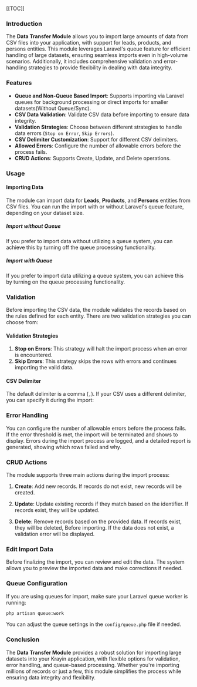 [[TOC]]

### Introduction

The **Data Transfer Module** allows you to import large amounts of data from CSV files into your application, with support for leads, products, and persons entities. This module leverages Laravel's queue feature for efficient handling of large datasets, ensuring seamless imports even in high-volume scenarios. Additionally, it includes comprehensive validation and error-handling strategies to provide flexibility in dealing with data integrity.

### Features

- **Queue and Non-Queue Based Import**: Supports importing via Laravel queues for background processing or direct imports for smaller datasets(Without Queue/Sync).
- **CSV Data Validation**: Validate CSV data before importing to ensure data integrity.
- **Validation Strategies**: Choose between different strategies to handle data errors (`Stop on Error`, `Skip Errors`).
- **CSV Delimiter Customization**: Support for different CSV delimiters.
- **Allowed Errors**: Configure the number of allowable errors before the process fails.
- **CRUD Actions**: Supports Create, Update, and Delete operations.

### Usage

#### Importing Data

The module can import data for **Leads**, **Products**, and **Persons** entities from CSV files. You can run the import with or without Laravel's queue feature, depending on your dataset size.

##### Import without Queue

If you prefer to import data without utilizing a queue system, you can achieve this by turning off the queue processing functionality. 

##### Import with Queue

If you prefer to import data utilizing a queue system, you can achieve this by turning on the queue processing functionality. 

### Validation

Before importing the CSV data, the module validates the records based on the rules defined for each entity. There are two validation strategies you can choose from:

#### Validation Strategies

1. **Stop on Errors**: This strategy will halt the import process when an error is encountered.
2. **Skip Errors**: This strategy skips the rows with errors and continues importing the valid data.

#### CSV Delimiter

The default delimiter is a comma (`,`). If your CSV uses a different delimiter, you can specify it during the import:

### Error Handling

You can configure the number of allowable errors before the process fails. If the error threshold is met, the import will be terminated and shows to display.
Errors during the import process are logged, and a detailed report is generated, showing which rows failed and why.

### CRUD Actions

The module supports three main actions during the import process:

1. **Create**: Add new records. If records do not exist, new records will be created.

2. **Update**: Update existing records if they match based on the identifier. If records exist, they will be updated.

3. **Delete**: Remove records based on the provided data. If records exist, they will be deleted, Before importing. If the data does not exist, a validation error will be displayed.

### Edit Import Data

Before finalizing the import, you can review and edit the data. The system allows you to preview the imported data and make corrections if needed.

### Queue Configuration

If you are using queues for import, make sure your Laravel queue worker is running:

```bash
php artisan queue:work
```

You can adjust the queue settings in the `config/queue.php` file if needed.

### Conclusion

The **Data Transfer Module** provides a robust solution for importing large datasets into your Krayin application, with flexible options for validation, error handling, and queue-based processing. Whether you're importing millions of records or just a few, this module simplifies the process while ensuring data integrity and flexibility.